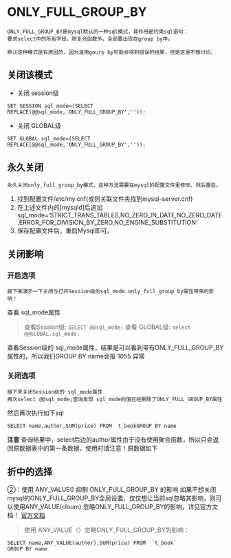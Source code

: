 # ONLY_FULL_GROUP_BY

    ONLY_FULL_GROUP_BY是mysql默认的一种sql模式，其作用是约束sql语句：
    要求select中的所有字段，除复合函数外，全部要出现在group by中。
    
    默认这种模式是有原因的，因为滥用gourp by可能会得到错误的结果，但是这里不做讨论。
 
## 关闭该模式
* 关闭 session级
```
SET SESSION sql_mode=(SELECT REPLACE(@@sql_mode,'ONLY_FULL_GROUP_BY',''));
```
* 关闭 GLOBAL级
```
SET GLOBAL sql_mode=(SELECT REPLACE(@@sql_mode,'ONLY_FULL_GROUP_BY',''));
```

## 永久关闭

    永久关闭only_full_group_by模式，这种方法需要在mysql的配置文件里修改，然后重启。

1. 找到配置文件/etc/my.cnf(或则关联文件夹找到mysql-server.cnf)
2. 在上述文件内的[mysqld]后追加sql_mode=‘STRICT_TRANS_TABLES,NO_ZERO_IN_DATE,NO_ZERO_DATE,ERROR_FOR_DIVISION_BY_ZERO,NO_ENGINE_SUBSTITUTION’
3. 保存配置文件后，重启Mysql即可。

## 关闭影响

### 开启选项

    接下来演示一下关闭与打开Session级的sql_mode.only_full_group_by属性带来的影响！
    
查看 sql_mode属性

> 查看Session级: `SELECT @@sql_mode;`
> 查看 GLOBAL级: `select @@GLOBAL.sql_mode;`

查看Session级的 sql_mode属性，结果是可以看到带有ONLY_FULL_GROUP_BY属性的，所以我们GROUP BY name会报 1055 异常

### 关闭选项

    接下来关闭Session级的 sql_mode属性
    再次select @@sql_mode;查询发现 sql_mode的值已经删除了ONLY_FULL_GROUP_BY属性
    
然后再次执行如下sql

`SELECT name,author,SUM(price) FROM  t_bookGROUP BY name `

**注意** 查询结果中，select后边的author属性由于没有使用聚合函数，所以只会返回原数据表中的第一条数据，使用时请注意！原数据如下

## 折中的选择

②：使用 ANY_VALUE() 抑制 ONLY_FULL_GROUP_BY 的影响
         如果不想关闭mysql的ONLY_FULL_GROUP_BY全局设置，仅仅想让当前sql忽略其影响，则可以使用ANY_VALUE(cloum) 忽略ONLY_FULL_GROUP_BY的影响，详见官方文档！
[官方文档](https://dev.mysql.com/doc/refman/8.0/en/miscellaneous-functions.html)

>使用 ANY_VALUE（）忽略ONLY_FULL_GROUP_BY的影响：
```
SELECT name,ANY_VALUE(author),SUM(price) FROM  `t_book`
GROUP BY name
```
